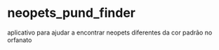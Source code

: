 # neopets_pund_finder
aplicativo para ajudar a encontrar neopets diferentes da cor padrão no orfanato
